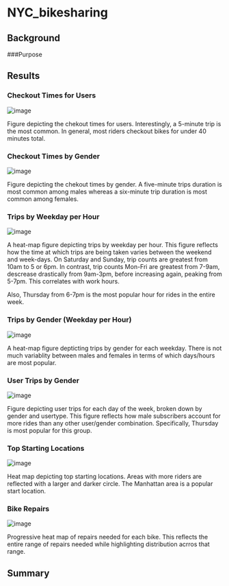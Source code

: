 # NYC_bikesharing

## Background

###Purpose

## Results

### Checkout Times for Users
![image](https://user-images.githubusercontent.com/105028515/197366744-2e628a86-faca-432e-835f-f81d1b5155b2.png)

Figure depicting the chekout times for users.
Interestingly, a 5-minute trip is the most common. In general, most riders checkout bikes for under 40 minutes total. 

### Checkout Times by Gender
![image](https://user-images.githubusercontent.com/105028515/197366754-e06e7f3b-5c1f-4825-898b-0fb1bea5c106.png)

Figure depicting the chekout times by gender.
A five-minute trips duration is most common among males whereas a six-minute trip duration is most common among females. 

### Trips by Weekday per Hour
![image](https://user-images.githubusercontent.com/105028515/197366765-b677b675-60ac-486c-839f-84b8e865be12.png)

A heat-map figure depicting trips by weekday per hour. 
This figure reflects how the time at which trips are being taken varies between the weekend and week-days. On Saturday and Sunday, trip counts are greatest from 10am to 5 or 6pm. In contrast, trip counts Mon-Fri are greatest from 7-9am, descrease drastically from 9am-3pm, before increasing again, peaking from 5-7pm. This correlates with work hours. 

Also, Thursday from 6-7pm is the most popular hour for rides in the entire week.

### Trips by Gender (Weekday per Hour)
![image](https://user-images.githubusercontent.com/105028515/197366778-e136662b-c8e9-41bb-9cbd-9e98342d6457.png)

A heat-map figure depticting trips by gender for each weekday.
There is not much variablity between males and females in terms of which days/hours are most popular.

### User Trips by Gender
![image](https://user-images.githubusercontent.com/105028515/197366790-0cd41b83-59b2-4551-9e8c-f51731667cdf.png)

Figure depicting user trips for each day of the week, broken down by gender and usertype.
This figure reflects how male subscribers account for more rides than any other user/gender combination. Specifically, Thursday is most popular for this group.


### Top Starting Locations
![image](https://user-images.githubusercontent.com/105028515/197366797-11c6fc1d-037a-4eb4-b906-3fa43b73d7e2.png)

Heat map depicting top starting locations. Areas with more riders are reflected with a larger and darker circle. 
The Manhattan area is a popular start location.

### Bike Repairs
![image](https://user-images.githubusercontent.com/105028515/197366802-70f20ef1-8c5e-410a-bc3d-45966f558e1a.png)

Progressive heat map of repairs needed for each bike. This reflects the entire range of repairs needed while highlighting distribution acrros that range.

## Summary
